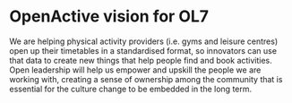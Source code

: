 # OpenActive vision for OL7
We are helping physical activity providers (i.e. gyms and leisure centres) open up their timetables in a standardised format, so innovators can use that data to create new things that help people find and book activities. Open leadership will help us empower and upskill the people we are working with, creating a sense of ownership among the community that is essential for the culture change to be embedded in the long term.  
